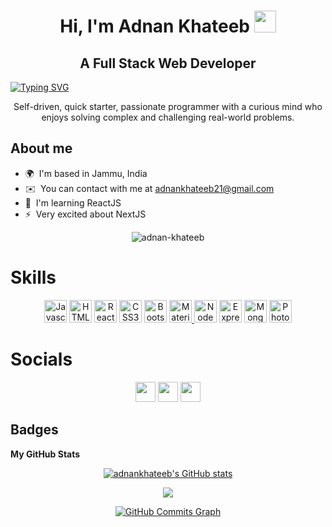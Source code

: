 <h1 align="center">Hi, I'm Adnan Khateeb <img src="https://media.giphy.com/media/hvRJCLFzcasrR4ia7z/giphy.gif" width="35"> </h1>

<h2 align="center">A Full Stack Web Developer</h2>

[![Typing SVG](https://readme-typing-svg.herokuapp.com?size=26&center=true&width=1000&lines=Aspiring+MERN+developer;Passionate+about+creating+great+UX;Always+learning+new+things)](https://git.io/typing-svg)
<div align="center">Self-driven, quick starter, passionate programmer with a curious mind who enjoys solving complex and challenging real-world problems.</div>

## About me
* 🌍  I'm based in Jammu, India
* ✉️  You can contact with me at [adnankhateeb21@gmail.com](mailto:adnankhateeb21@gmail.com)
* 🧠  I'm learning ReactJS
* ⚡  Very excited about NextJS

<p align="center"> <img
      src="https://komarev.com/ghpvc/?username=adnankhateeb&label=Profile%20views&color=0e75b6&style=flat"
      alt="adnan-khateeb" /> </p>

<h1>Skills</h1>

<p align="center">
<a href="https://developer.mozilla.org/en-US/docs/Web/JavaScript" target="_blank" rel="noreferrer"><img src="https://raw.githubusercontent.com/danielcranney/readme-generator/main/public/icons/skills/javascript-colored.svg" width="36" height="36" alt="Javascript" /></a>
<a href="https://developer.mozilla.org/en-US/docs/Glossary/HTML5" target="_blank" rel="noreferrer"><img src="https://raw.githubusercontent.com/danielcranney/readme-generator/main/public/icons/skills/html5-colored.svg" width="36" height="36" alt="HTML5" /></a>
<a href="https://reactjs.org/" target="_blank" rel="noreferrer"><img src="https://raw.githubusercontent.com/danielcranney/readme-generator/main/public/icons/skills/react-colored.svg" width="36" height="36" alt="React" /></a>
<a href="https://www.w3.org/TR/CSS/#css" target="_blank" rel="noreferrer"><img src="https://raw.githubusercontent.com/danielcranney/readme-generator/main/public/icons/skills/css3-colored.svg" width="36" height="36" alt="CSS3" /></a>
<a href="https://getbootstrap.com/" target="_blank" rel="noreferrer"><img src="https://raw.githubusercontent.com/danielcranney/readme-generator/main/public/icons/skills/bootstrap-colored.svg" width="36" height="36" alt="Bootstrap" /></a>
<a href="https://mui.com/" target="_blank" rel="noreferrer"><img src="https://raw.githubusercontent.com/danielcranney/readme-generator/main/public/icons/skills/materialui-colored.svg" width="36" height="36" alt="Material UI" /> </a>
<a href="https://nodejs.org/en/" target="_blank" rel="noreferrer"><img src="https://raw.githubusercontent.com/danielcranney/readme-generator/main/public/icons/skills/nodejs-colored.svg" width="36" height="36" alt="NodeJS" /></a>
<a href="https://expressjs.com/" target="_blank" rel="noreferrer"><img src="https://raw.githubusercontent.com/danielcranney/readme-generator/main/public/icons/skills/express-colored.svg" width="36" height="36" alt="Express" /></a>
<a href="https://www.mongodb.com/" target="_blank" rel="noreferrer"><img src="https://raw.githubusercontent.com/danielcranney/readme-generator/main/public/icons/skills/mongodb-colored.svg" width="36" height="36" alt="MongoDB" /></a>
<a href="https://www.adobe.com/uk/products/photoshop.html" target="_blank" rel="noreferrer"><img src="https://raw.githubusercontent.com/danielcranney/readme-generator/main/public/icons/skills/photoshop-colored.svg" width="36" height="36" alt="Photoshop" /></a>
</p>


<h1 align="left">Socials</h1>

<p align="center"> <a href="https://www.github.com/adnankhateeb" target="_blank" rel="noreferrer"><img src="https://raw.githubusercontent.com/danielcranney/readme-generator/main/public/icons/socials/github.svg" width="32" height="32" /></a> <a href="https://www.linkedin.com/in/adnan-khateeb" target="_blank" rel="noreferrer"><img src="https://raw.githubusercontent.com/danielcranney/readme-generator/main/public/icons/socials/linkedin.svg" width="32" height="32" /></a> <a href="http://www.medium.com/@adnankhateeb21" target="_blank" rel="noreferrer"><img src="https://raw.githubusercontent.com/danielcranney/readme-generator/main/public/icons/socials/medium.svg" width="32" height="32" /></a></p>

<h2> Badges</h2>

<b>My GitHub Stats</b>
<p align="center">
<a href="http://www.github.com/adnankhateeb"><img src="https://github-readme-stats.vercel.app/api?username=adnankhateeb&show_icons=true&hide=stars,prs,issues,contribs&count_private=true&title_color=0891b2&text_color=ffffff&icon_color=0891b2&bg_color=1c1917&hide_border=true&show_icons=true" alt="adnankhateeb's GitHub stats" /></a>
</p>

<div align="center">
<a href="http://www.github.com/adnankhateeb"><img src="https://github-readme-streak-stats.herokuapp.com/?user=adnankhateeb&stroke=ffffff&background=1c1917&ring=0891b2&fire=0891b2&currStreakNum=ffffff&currStreakLabel=0891b2&sideNums=ffffff&sideLabels=ffffff&dates=ffffff&hide_border=true" /></a>
</div>
  
<p align="center">
<a href="http://www.github.com/adnankhateeb"><img src="https://activity-graph.herokuapp.com/graph?username=adnankhateeb&bg_color=1c1917&color=ffffff&line=0891b2&point=ffffff&area_color=1c1917&area=true&hide_border=true&custom_title=GitHub%20Commits%20Graph" alt="GitHub Commits Graph" /></a>
</p>


